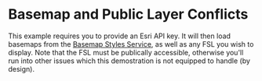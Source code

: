 # Basemap and Public Layer Conflicts

This example requires you to provide an Esri API key. It will then load
basemaps from the 
[Basemap Styles Service](https://developers.arcgis.com/rest/basemap-styles/), 
as well as any FSL you wish to display. Note that the FSL must be publically
accessible, otherwise you'll run into other issues which this demostration is
not equipped to handle (by design).
